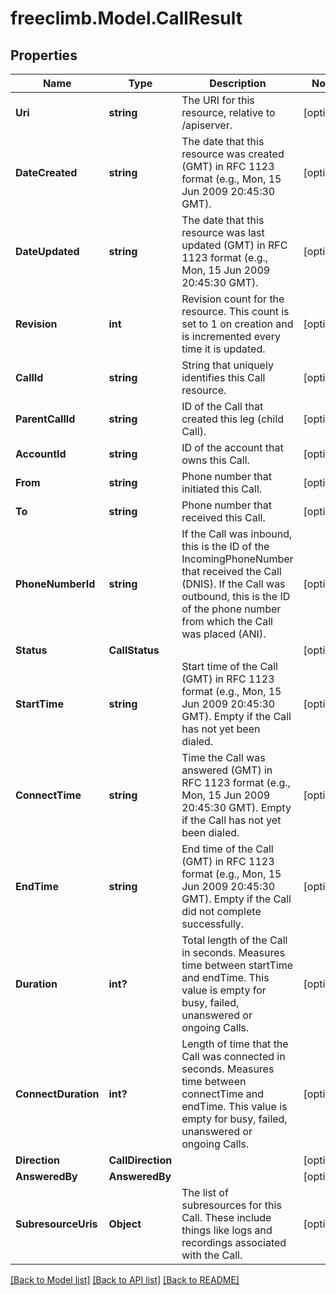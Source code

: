 # freeclimb.Model.CallResult

## Properties

Name | Type | Description | Notes
------------ | ------------- | ------------- | -------------
**Uri** | **string** | The URI for this resource, relative to /apiserver. | [optional] 
**DateCreated** | **string** | The date that this resource was created (GMT) in RFC 1123 format (e.g., Mon, 15 Jun 2009 20:45:30 GMT). | [optional] 
**DateUpdated** | **string** | The date that this resource was last updated (GMT) in RFC 1123 format (e.g., Mon, 15 Jun 2009 20:45:30 GMT). | [optional] 
**Revision** | **int** | Revision count for the resource. This count is set to 1 on creation and is incremented every time it is updated. | [optional] 
**CallId** | **string** | String that uniquely identifies this Call resource. | [optional] 
**ParentCallId** | **string** | ID of the Call that created this leg (child Call). | [optional] 
**AccountId** | **string** | ID of the account that owns this Call. | [optional] 
**From** | **string** | Phone number that initiated this Call. | [optional] 
**To** | **string** | Phone number that received this Call. | [optional] 
**PhoneNumberId** | **string** | If the Call was inbound, this is the ID of the IncomingPhoneNumber that received the Call (DNIS). If the Call was outbound, this is the ID of the phone number from which the Call was placed (ANI). | [optional] 
**Status** | **CallStatus** |  | [optional] 
**StartTime** | **string** | Start time of the Call (GMT) in RFC 1123 format (e.g., Mon, 15 Jun 2009 20:45:30 GMT). Empty if the Call has not yet been dialed. | [optional] 
**ConnectTime** | **string** | Time the Call was answered (GMT) in RFC 1123 format (e.g., Mon, 15 Jun 2009 20:45:30 GMT). Empty if the Call has not yet been dialed. | [optional] 
**EndTime** | **string** | End time of the Call (GMT) in RFC 1123 format (e.g., Mon, 15 Jun 2009 20:45:30 GMT). Empty if the Call did not complete successfully. | [optional] 
**Duration** | **int?** | Total length of the Call in seconds. Measures time between startTime and endTime. This value is empty for busy, failed, unanswered or ongoing Calls. | [optional] 
**ConnectDuration** | **int?** | Length of time that the Call was connected in seconds. Measures time between connectTime and endTime. This value is empty for busy, failed, unanswered or ongoing Calls. | [optional] 
**Direction** | **CallDirection** |  | [optional] 
**AnsweredBy** | **AnsweredBy** |  | [optional] 
**SubresourceUris** | **Object** | The list of subresources for this Call. These include things like logs and recordings associated with the Call. | [optional] 

[[Back to Model list]](../README.md#documentation-for-models) [[Back to API list]](../README.md#documentation-for-api-endpoints) [[Back to README]](../README.md)

